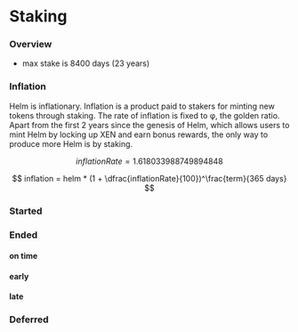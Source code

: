 # Staking

### Overview

* max stake is 8400 days (23 years)

### Inflation

Helm is inflationary. Inflation is a product paid to stakers for minting new tokens through staking. The rate of inflation is fixed to φ, the golden ratio. Apart from the first 2 years since the genesis of Helm, which allows users to mint Helm by locking up XEN and earn bonus rewards, the only way to produce more Helm is by staking.

$$
inflationRate = 1.618033988749894848
$$

$$
inflation = helm * (1 + \dfrac{inflationRate}{100})^\frac{term}{365 
days}
$$

###

### Started

### Ended

#### on time

#### early

#### late

### Deferred

